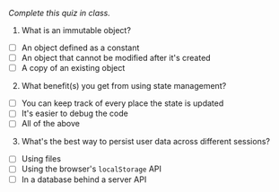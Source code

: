 *Complete this quiz in class.*

1. What is an immutable object?

- [ ] An object defined as a constant
- [ ] An object that cannot be modified after it's created
- [ ] A copy of an existing object

2. What benefit(s) you get from using state management?

- [ ] You can keep track of every place the state is updated
- [ ] It's easier to debug the code
- [ ] All of the above

3. What's the best way to persist user data across different sessions?
- [ ] Using files
- [ ] Using the browser's `localStorage` API
- [ ] In a database behind a server API
